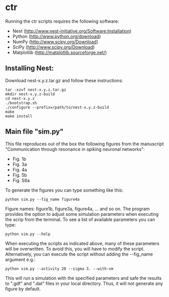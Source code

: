 ctr
===

Running the ctr scripts requires the following software:

  - Nest (http://www.nest-initiative.org/Software:Installation)
  - Python (http://www.python.org/download)
  - NumPy (http://www.scipy.org/Download)
  - SciPy (http://www.scipy.org/Download)
  - Matplotlib (http://matplotlib.sourceforge.net/) 

Installing Nest:
----------------

Download nest-x.y.z.tar.gz and follow these instructions:
  

```
tar -xzvf nest-x.y.z.tar.gz
mkdir nest-x.y.z-build
cd nest-x.y.z
./bootstrap.sh
./configure --prefix=/path/to/nest-x.y.z-build
make
make install
```

Main file "sim.py"
-----------------

This file reproduces out of the box the following figures from the manuscript "Communication
through resonance in spiking neuronal networks":

- Fig. 1b
- Fig. 3a
- Fig. 4a
- Fig. 5b
- Fig. S6a

To generate the figures you can type something like this:

```
python sim.py --fig_name figure4a
```

Figure names: figure1b, figure3a, figure4a, ... and so on. The program provides the option to adjust 
some simulation parameters when executing the scrip from the terminal. To see a list of available
parameters you can type:

```
python sim.py --help
```

When executing the scripts as indicated above, many of these parameters will be overwritten. To avoid 
this, you will have to modify the script. Alternatively, you can execute the script without adding 
the --fig_name argument e.g.:

```
python sim.py --activity 20 --sigma 3. --with-vm
```

This will run a simulation with the specified parameters and safe the results to ".gdf" and ".dat" files 
in your local directory. Thus, it will not generate any figure by default. 



